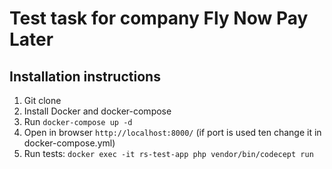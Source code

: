 # Test task for company Fly Now Pay Later

## Installation instructions
1) Git clone
2) Install Docker and docker-compose
3) Run ``docker-compose up -d``
4) Open in browser ``http://localhost:8000/`` (if port is used ten change it in docker-compose.yml)
5) Run tests: ``docker exec -it rs-test-app php vendor/bin/codecept run``

